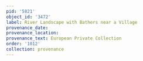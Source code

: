 ```yaml
---
pid: '5821'
object_id: '3472'
label: River Landscape with Bathers near a Village
provenance_date:
provenance_location:
provenance_text: European Private Collection
order: '1012'
collection: provenance
---
```

